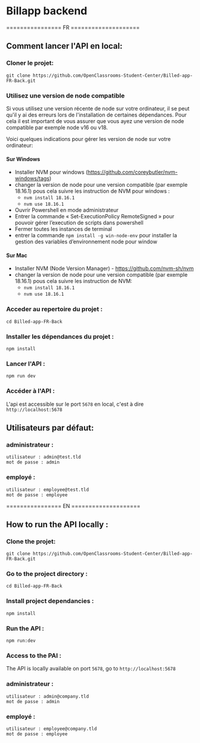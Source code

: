 # Billapp backend

================ FR ====================

## Comment lancer l'API en local:

### Cloner le projet:

```
git clone https://github.com/OpenClassrooms-Student-Center/Billed-app-FR-Back.git
```

### Utilisez une version de node compatible

Si vous utilisez une version récente de node sur votre ordinateur, il se peut qu'il y ai des erreurs lors de l'installation de certaines dépendances. Pour cela il est important de vous assurer que vous ayez une version de node compatible par exemple node v16 ou v18.

Voici quelques indications pour gérer les version de node sur votre ordinateur:

#### Sur Windows

- Installer NVM pour windows (https://github.com/coreybutler/nvm-windows/tags)
- changer la version de node pour une version compatible (par exemple 18.16.1) pous cela suivre les instruction de NVM pour windows :
  - `nvm install 18.16.1`
  - `nvm use 18.16.1`
- Ouvrir Powershell en mode administrateur
- Entrer la commande « Set-ExecutionPolicy RemoteSigned » pour pouvoir gérer l’execution de scripts dans powershell
- Fermer toutes les instances de terminal
- entrer la commande `npm install -g win-node-env` pour installer la gestion des variables d’environnement node pour window

#### Sur Mac

- Installer NVM (Node Version Manager) - https://github.com/nvm-sh/nvm
- changer la version de node pour une version compatible (par exemple 18.16.1) pous cela suivre les instruction de NVM:
  - `nvm install 18.16.1`
  - `nvm use 18.16.1`

### Acceder au repertoire du projet :

```
cd Billed-app-FR-Back
```

### Installer les dépendances du projet :

```
npm install
```

### Lancer l'API :

```
npm run dev
```

### Accéder à l'API :

L'api est accessible sur le port `5678` en local, c'est à dire `http://localhost:5678`

## Utilisateurs par défaut:

### administrateur :

```
utilisateur : admin@test.tld
mot de passe : admin
```

### employé :

```
utilisateur : employee@test.tld
mot de passe : employee
```

================ EN ====================

## How to run the API locally :

### Clone the projet:

```
git clone https://github.com/OpenClassrooms-Student-Center/Billed-app-FR-Back.git
```

### Go to the project directory :

```
cd Billed-app-FR-Back
```

### Install project dependancies :

```
npm install
```

### Run the API :

```
npm run:dev
```

### Access to the PAI :

The API is locally available on port `5678`, go to `http://localhost:5678`

### administrateur :

```
utilisateur : admin@company.tld
mot de passe : admin
```

### employé :

```
utilisateur : employee@company.tld
mot de passe : employee
```

